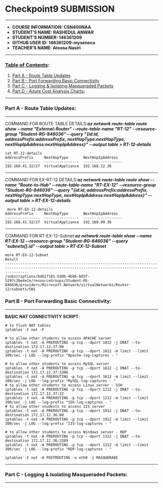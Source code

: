 # Checkpoint9 SUBMISSION
---
- **COURSE INFORMATION: CSN400NAA**
- **STUDENT’S NAME: RASHEDUL ANWAR**
- **STUDENT'S NUMBER: 146361209**
- **GITHUB USER ID: 146361209-myseneca**
- **TEACHER’S NAME: Atoosa Nasiri**
---
### <u>Table of Contents</u>:
1. [Part A - Route Table Updates](#header1)
2. [Part B - Port Forwarding Basic Connectivity](#header2)
3. [Part C - Logging & Isolating Masqueraded Packets](#header3)
4. [Part D - Azure Cost Analysis Charts:</u>](#header4)
---
### Part A - Route Table Updates:
---
COMMAND FOR ROUTE TABLE DETAILS:***az network route-table route show --name "External-Router" --route-table-name "RT-12" --resource-group "Student-RG-846036" --query "{id:id, addressPrefix:addressPrefix, nextHopType:nextHopType, nextHopIpAddress:nextHopIpAddress}" --output table > RT-12-details***
```
cat RT-12-details
AddressPrefix     NextHopType       NextHopIpAddress
----------------  ----------------  ------------------
192.168.41.32/27  VirtualAppliance  192.168.12.36
```
---
COMMAND FOR EX-RT-12 DETAILS:***az network route-table route show --name "Route-to-Hub" --route-table-name "RT-EX-12" --resource-group "Student-RG-846036" --query "{id:id, addressPrefix:addressPrefix, nextHopType:nextHopType, nextHopIpAddress:nextHopIpAddress}" --output table > RT-EX-12-details***
```
 more RT-EX-12-details 
AddressPrefix     NextHopType       NextHopIpAddress
----------------  ----------------  ------------------
192.168.41.32/27  VirtualAppliance  192.168.99.36
```
---
COMMAND FOR RT-EX-12-Subnet:***az network route-table show --name RT-EX-12 --resource-group "Student-RG-846036" --query "subnets[].id" --output table > RT-EX-12-Subnet***
```
more RT-EX-12-Subnet 
Result
------------------------------------------------------------------------------------------------------------------------------------------------------
/subscriptions/bd627181-5ddb-4bb6-b03f-5297c3be4e1e/resourceGroups/Student-RG-846036/providers/Microsoft.Network/virtualNetworks/Router-12/subnets/SN1
```
### Part B - Port Forwarding Basic Connectivity:
---
<b>BASIC NAT CONNECTIVITY SCRIPT</b>:
```
# to flush NAT tables 
iptables -t nat -F

# to allow other students to access APACHE server
iptables -t nat -A PREROUTING -p tcp --dport 1812 -j DNAT --to-destination 172.17.12.37:80
iptables -t nat -A PREROUTING -p tcp --dport 1812 -m limit --limit 300/sec -j LOG --log-prefix "Apache-log-captures - "

# to allow other students to access MySQL server
iptables -t nat -A PREROUTING -p tcp --dport 1612 -j DNAT --to-destination 172.17.12.37:3306
iptables -t nat -A PREROUTING -p tcp --dport 1612 -m limit --limit 300/sec -j LOG --log-prefix "MySQL-log-captures - "
# to allow other students to access Linux server - SSH
iptables -t nat -A PREROUTING -p tcp --dport 1212 -j DNAT --to-destination 172.17.12.37:22
iptables -t nat -A PREROUTING -p tcp --dport 1212 -m limit --limit 300/sec -j LOG --log-prefix "SSh-log-captures - "
# to allow other students to access IIS server
iptables -t nat -A PREROUTING -p tcp --dport 1912 -j DNAT --to-destination 172.17.12.36:80
iptables -t nat -A PREROUTING -p tcp --dport 1912 -m limit --limit 300/sec -j LOG --log-prefix "IIS-log-captures - "

# to allow other students to access Windows server - RDP
iptables -t nat -A PREROUTING -p tcp --dport 1312 -j DNAT --to-destination 172.17.12.36:3389
iptables -t nat -A PREROUTING -p tcp --dport 1312 -m limit --limit 300/sec -j LOG --log-prefix "RDP-log-captures - " 

iptables -t nat -A POSTROUTING -o eth0 -j MASQUERADE
```
---
### Part C - Logging & Isolating Masqueraded Packets:
---

